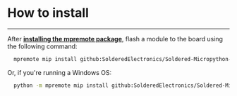 # How to install

---

After [**installing the mpremote package**](https://docs.micropython.org/en/latest/reference/mpremote.html), flash a module to the board using the following command:

```sh
  mpremote mip install github:SolderedElectronics/Soldered-Micropython-modules/Sensors/HallEffect
```
Or, if you're running a Windows OS:

```sh
  python -m mpremote mip install github:SolderedElectronics/Soldered-Micropython-modules/Sensors/HallEffect
```